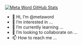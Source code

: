 [![Meta Word GitHub Stats](https://github-readme-stats.vercel.app/api?username=metaword&show_icons=true&count_private=true)](https://github.com/metaword)

- 👋 Hi, I’m @metaword
- 👀 I’m interested in ...
- 🌱 I’m currently learning ...
- 💞️ I’m looking to collaborate on ...
- 📫 How to reach me ...


